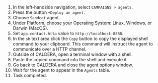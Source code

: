 1. In the left-handside navigation, select `CAMPAIGNS > agents`.
1. Press the button `+Deploy an agent`.
1. Choose `Sandcat` agent.
1. Under Platform, choose your Operating System: Linux, Windows, or Darwin (MacOS).
1. Set `app.contact.http` value to `http://localhost:8888`.
1. In the `sh` text area click the `Copy` button to copy the displayed shell command to your clipboard. This command will instruct the agent to communicate over a HTTP channel.
1. Outside of CALDERA, open a terminal window with a shell.
1. Paste the copied command into the shell and execute it.
1. Go back to CALDERA and close the agent options window.
1. Wait for the agent to appear in the `Agents` table.
1. Task completed.